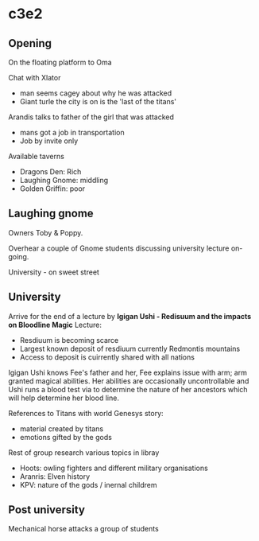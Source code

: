 # c3e2

## Opening
On the floating platform to Oma

Chat with Xlator
- man seems cagey about why he was attacked
- Giant turle the city is on is the 'last of the titans'

Arandis talks to father of the girl that was attacked
- mans got a job in transportation 
- Job by invite only


Available taverns
- Dragons Den: Rich
- Laughing Gnome: middling
- Golden Griffin: poor

## Laughing gnome
Owners Toby & Poppy.

Overhear a couple of Gnome students discussing university lecture on-going.

University - on sweet street 

## University

Arrive for the end of a lecture by **Igigan Ushi - Redisuum and the impacts on Bloodline Magic**
Lecture:
- Resdiuum is becoming scarce 
- Largest known deposit of resdiuum currently Redmontis mountains
- Access to deposit is cuirrently shared with all nations

Igigan Ushi knows Fee's father and her,  Fee explains issue with arm; arm granted magical abilities.  Her abilities are occasionally uncontrollable and Ushi runs a blood test via to determine the nature of her ancestors which will help determine her blood line. 

References to Titans with world Genesys story:
- material created by titans
- emotions gifted by the gods

Rest of group research various topics in libray 
- Hoots: owling fighters and different military organisations
- Aranris: Elven history
- KPV: nature of the gods / inernal childrem


## Post university
Mechanical horse attacks a group of students

